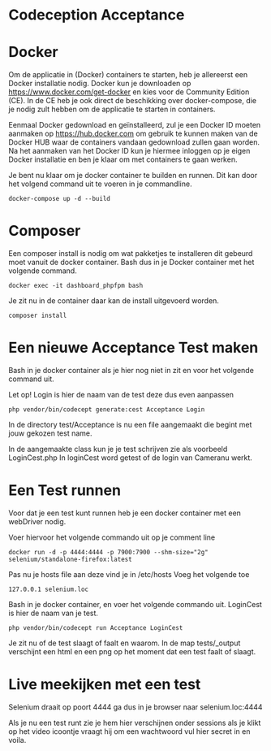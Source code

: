 Codeception Acceptance
=============================

Docker
=============================
Om de applicatie in (Docker) containers te starten, heb je allereerst een Docker installatie nodig. Docker kun je downloaden op https://www.docker.com/get-docker en kies voor de Community Edition (CE). In de CE heb je ook direct de beschikking over docker-compose, die je nodig zult hebben om de applicatie te starten in containers.

Eenmaal Docker gedownload en geïnstalleerd, zul je een Docker ID moeten aanmaken op https://hub.docker.com om gebruik te kunnen maken van de Docker HUB waar de containers vandaan gedownload zullen gaan worden. Na het aanmaken van het Docker ID kun je hiermee inloggen op je eigen Docker installatie en ben je klaar om met containers te gaan werken.

Je bent nu klaar om je docker container te builden en runnen. Dit kan door het volgend command uit te voeren in je commandline.

    docker-compose up -d --build

Composer
=============================
Een composer install is nodig om wat pakketjes te installeren dit gebeurd moet vanuit de docker container.
Bash dus in je Docker container met het volgende command.

    docker exec -it dashboard_phpfpm bash

Je zit nu in de container daar kan de install uitgevoerd worden.

    composer install

Een nieuwe Acceptance Test maken
=============================
Bash in je docker container als je hier nog niet in zit en voor het volgende command uit.

Let op! Login is hier de naam van de test deze dus even aanpassen

    php vendor/bin/codecept generate:cest Acceptance Login

In de directory test/Acceptance is nu een file aangemaakt die begint met jouw gekozen test name.

In de aangemaakte class kun je je test schrijven zie als voorbeeld LoginCest.php
In loginCest word getest of de login van Cameranu werkt.

Een Test runnen
=============================
Voor dat je een test kunt runnen heb je een docker container met een webDriver nodig.

Voer hiervoor het volgende commando uit op je comment line

    docker run -d -p 4444:4444 -p 7900:7900 --shm-size="2g" selenium/standalone-firefox:latest

Pas nu je hosts file aan deze vind je in /etc/hosts
Voeg het volgende toe

    127.0.0.1 selenium.loc

Bash in je docker container, en voer het volgende commando uit. LoginCest is hier de naam van je test.

    php vendor/bin/codecept run Acceptance LoginCest

Je zit nu of de test slaagt of faalt en waarom. In de map tests/_output verschijnt een html en een png op het moment dat een test faalt of slaagt.

Live meekijken met een test
============================
Selenium draait op poort 4444 ga dus in je browser naar selenium.loc:4444

Als je nu een test runt zie je hem hier verschijnen onder sessions als je klikt op het video icoontje vraagt hij om een wachtwoord vul hier secret in en voila.